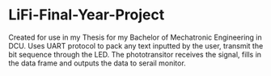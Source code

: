 # LiFi-Final-Year-Project
Created for use in my Thesis for my Bachelor of Mechatronic Engineering in DCU.
Uses UART protocol to pack any text inputted by the user, transmit the bit sequence through the LED.
The phototransitor receives the signal, fills in the data frame and outputs the data to serail monitor.
